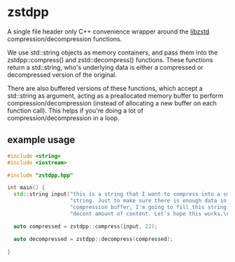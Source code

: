 # zstdpp

A single file header only C++ convenience wrapper around the [libzstd](https://github.com/facebook/zstd)
compression/decompression functions.

We use std::string objects as memory containers, and pass them into the zstdpp::compress() and
zstd::decompress() functions. These functions return a std::string, who's underlying data is either
a compressed or decompressed version of the original.

There are also buffered versions of these functions, which accept a std::string as argument, acting as
a preallocated memory buffer to perform compression/decompression (instead of allocating a new buffer on
each function call). This helps if you're doing a lot of compression/decompression in a loop.

## example usage

```c++
#include <string>
#include <iostream>

#include "zstdpp.hpp"

int main() {
  std::string input("this is a string that I want to compress into a smaller\n"
                    "string. Just to make sure there is enough data in the\n"
                    "compression buffer, I'm going to fill this string with a\n"
                    "decent amount of content. Let's hope this works.\n");

  auto compressed = zstdpp::compress(input, 22);

  auto decompressed = zstdpp::decompress(compressed);

}
```
